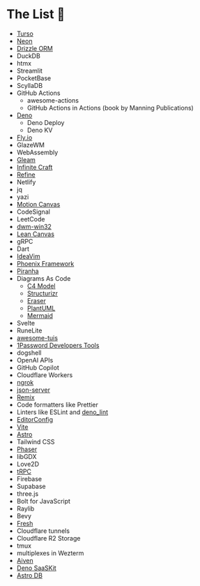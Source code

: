 # The List 💝

* [Turso](https://turso.tech/)
* [Neon](https://neon.tech/)
* [Drizzle ORM](https://orm.drizzle.team/)
* DuckDB
* htmx
* Streamlit
* PocketBase
* ScyllaDB
* GitHub Actions
  * awesome-actions
  * GitHub Actions in Actions (book by Manning Publications)
* [Deno](https://deno.com/)
  * Deno Deploy
  * Deno KV
* [Fly.io](https://fly.io/)
* GlazeWM
* WebAssembly
* [Gleam](https://gleam.run/)
* [Infinite Craft](https://neal.fun/infinite-craft/)
* [Refine](https://refine.dev/)
* Netlify
* jq
* yazi
* [Motion Canvas](https://motioncanvas.io/)
* CodeSignal
* LeetCode
* [dwm-win32](https://github.com/prabirshrestha/dwm-win32)
* [Lean Canvas](https://www.leanfoundry.com/tools/lean-canvas)
* gRPC
* Dart
* [IdeaVim](https://github.com/JetBrains/ideavim)
* [Phoenix Framework](https://www.phoenixframework.org/)
* [Piranha](https://github.com/uber/piranha)
* Diagrams As Code
  * [C4 Model](https://c4model.com/)
  * [Structurizr](https://structurizr.com/)
  * [Eraser](https://www.eraser.io/)
  * [PlantUML](https://plantuml.com/)
  * [Mermaid](https://mermaid.js.org/)
* Svelte
* RuneLite
* [awesome-tuis](https://github.com/rothgar/awesome-tuis)
* [1Password Developers Tools](https://1password.com/developers)
* dogshell
* OpenAI APIs
* GitHub Copilot
* Cloudflare Workers
* [ngrok](https://ngrok.com/)
* [json-server](https://github.com/typicode/json-server)
* [Remix](https://remix.run/)
* Code formatters like Prettier
* Linters like ESLint and [deno_lint](https://github.com/denoland/deno_lint)
* [EditorConfig](https://editorconfig.org/)
* [Vite](https://github.com/vitejs/vite)
* [Astro](https://astro.build/)
* Tailwind CSS
* [Phaser](https://phaser.io/)
* libGDX
* Love2D
* [tRPC](https://github.com/trpc/trpc)
* Firebase
* Supabase
* three.js
* Bolt for JavaScript
* Raylib
* Bevy
* [Fresh](https://fresh.deno.dev/)
* Cloudflare tunnels
* Cloudflare R2 Storage
* tmux
* multiplexes in Wezterm
* [Aiven](https://aiven.io/)
* [Deno SaaSKit](https://deno.com/saaskit)
* [Astro DB](https://astro.build/db/)
